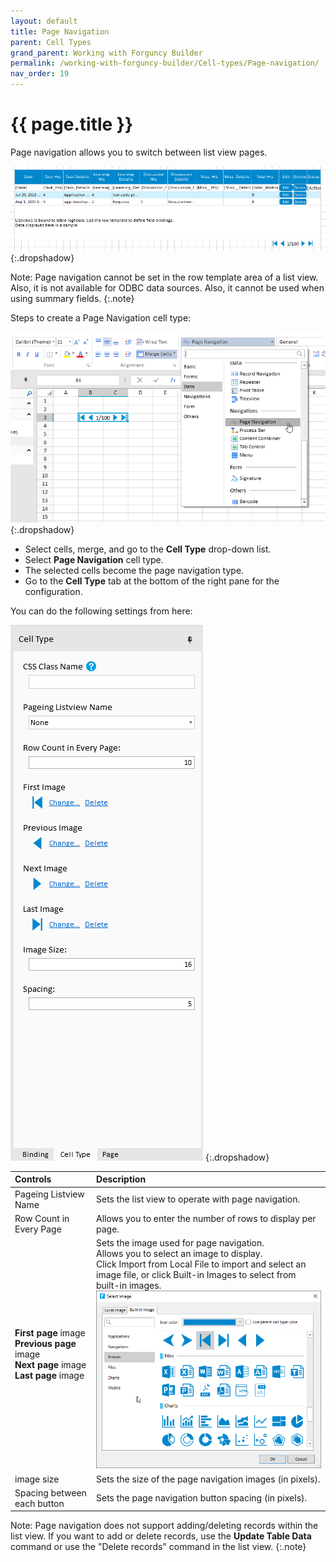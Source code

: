 ```yaml
---
layout: default
title: Page Navigation
parent: Cell Types
grand_parent: Working with Forguncy Builder
permalink: /working-with-forguncy-builder/Cell-types/Page-navigation/
nav_order: 19
---
```


# {{ page.title }}

Page navigation allows you to switch between list view pages.

![page_navigation_celltype_with%20listview](/assets/images/product-images/page_navigation_celltype_with%20listview.png)
{:.dropshadow}

Note: Page navigation cannot be set in the row template area of ​​a list view. Also, it is not available for ODBC data sources. Also, it cannot be used when using summary fields.
{:.note}

Steps to create a Page Navigation cell type:

![page_navigation_celltype](/assets/images/product-images/page_navigation_celltype.png)
{:.dropshadow}

- Select cells, merge, and go to the **Cell Type** drop-down list. 
- Select **Page Navigation** cell type. 
- The selected cells become the page navigation type.
- Go to the **Cell Type** tab at the bottom of the right pane for the configuration.

You can do the following settings from here:

![page_navigation_celltype_settings](/assets/images/product-images/page_navigation_celltype_settings.png)
{:.dropshadow}

|Controls|Description|
|:--|:--|
|Pageing Listview Name|Sets the list view to operate with page navigation.|
|Row Count in Every Page|Allows you to enter the number of rows to display per page.|
|**First page** image <br/>**Previous page** image <br/>**Next page** image <br/>**Last page** image|Sets the image used for page navigation. <br/>Allows you to select an image to display. <br/>Click Import from Local File to import and select an image file, or click Built-in Images to select from built-in images. <br/> ![page_navigation_celltype_select_image](/assets/images/product-images/page_navigation_celltype_select_image.png)|
|image size|Sets the size of the page navigation images (in pixels).|
|Spacing between each button|Sets the page navigation button spacing (in pixels).|

Note: Page navigation does not support adding/deleting records within the list view. If you want to add or delete records, use the **Update Table Data** command or use the "Delete records" command in the list view.
{:.note}

